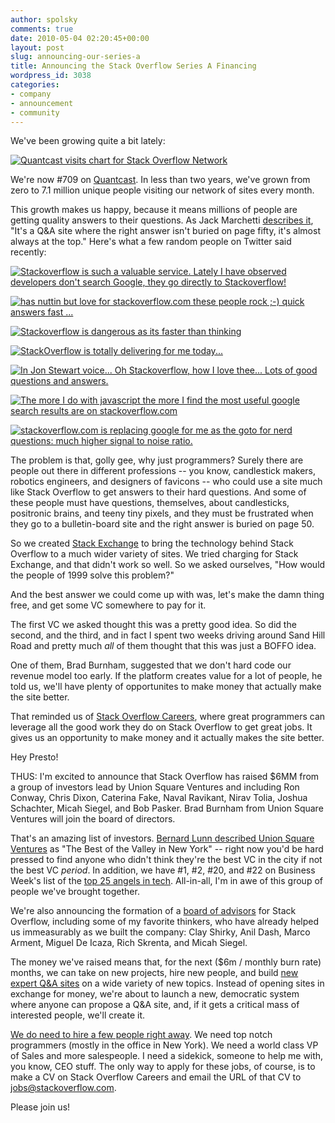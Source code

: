 ```yaml
---
author: spolsky
comments: true
date: 2010-05-04 02:20:45+00:00
layout: post
slug: announcing-our-series-a
title: Announcing the Stack Overflow Series A Financing
wordpress_id: 3038
categories:
- company
- announcement
- community
---
```


We've been growing quite a bit lately:




[![Quantcast visits chart for Stack Overflow Network](http://blog.stackoverflow.com/wp-content/uploads/sonetwork1.png)](http://www.quantcast.com/p-c1rF4kxgLUzNc)



We're now #709 on [Quantcast](http://www.quantcast.com/p-c1rF4kxgLUzNc). In less than two years, we've grown from zero to 7.1 million unique people visiting our network of sites every month.

This growth makes us happy, because it means millions of people are getting quality answers to their questions. As Jack Marchetti [describes it](http://meta.stackexchange.com/questions/5947/how-to-describe-stackexchange), "It's a Q&A site where the right answer isn't buried on page fifty, it's almost always at the top." Here's what a few random people on Twitter said recently:




[![Stackoverflow is such a valuable service. Lately I have observed developers don't search Google, they go directly to Stackoverflow!](http://blog.stackoverflow.com/wp-content/uploads/11.png)](http://twitter.com/brij/status/13135372978)






[![has nuttin but love for stackoverflow.com these people rock ;-) quick answers fast ...](http://blog.stackoverflow.com/wp-content/uploads/21.png)](http://twitter.com/bonafide13/status/12155406029)






[![Stackoverflow is dangerous as its faster than thinking](http://blog.stackoverflow.com/wp-content/uploads/31.png)](http://twitter.com/wesbos/status/12921506634)







[![StackOverflow is totally delivering for me today...](http://blog.stackoverflow.com/wp-content/uploads/41.png)](http://twitter.com/timpoindexter/statuses/13330289112)







[![In Jon Stewart voice... Oh Stackoverflow, how I love thee... Lots of good questions and answers.](http://blog.stackoverflow.com/wp-content/uploads/51.png)](http://twitter.com/menevets/statuses/13322141887)







[![The more I do with javascript the more I find the most useful google search results are on stackoverflow.com](http://blog.stackoverflow.com/wp-content/uploads/61.png)](http://twitter.com/waiting4thebeat/statuses/13315532193)







[![stackoverflow.com is replacing google for me as the goto for nerd questions: much higher signal to noise ratio.](http://blog.stackoverflow.com/wp-content/uploads/71.png)](http://twitter.com/angilly/status/12105183446)




The problem is that, golly gee, why just programmers? Surely there are people out there in different professions -- you know, candlestick makers, robotics engineers, and designers of favicons -- who could use a site much like Stack Overflow to get answers to their hard questions. And some of these people must have questions, themselves, about candlesticks, positronic brains, and teeny tiny pixels, and they must be frustrated when they go to a bulletin-board site and the right answer is buried on page 50.

So we created [Stack Exchange](http://stackexchange.com) to bring the technology behind Stack Overflow to a much wider variety of sites. We tried charging for Stack Exchange, and that didn't work so well. So we asked ourselves, "How would the people of 1999 solve this problem?"

And the best answer we could come up with was, let's make the damn thing free, and get some VC somewhere to pay for it.

The first VC we asked thought this was a pretty good idea. So did the second, and the third, and in fact I spent two weeks driving around Sand Hill Road and pretty much _all_ of them thought that this was just a BOFFO idea.

One of them, Brad Burnham, suggested that we don't hard code our revenue model too early. If the platform creates value for a lot of people, he told us, we'll have plenty of opportunites to make money that actually make the site better.

That reminded us of [Stack Overflow Careers](http://careers.stackoverflow.com/), where great programmers can leverage all the good work they do on Stack Overflow to get great jobs. It gives us an opportunity to make money and it actually makes the site better.

Hey Presto!

THUS: I'm excited to announce that Stack Overflow has raised $6MM from a group of investors lead by Union Square Ventures and including Ron Conway, Chris Dixon, Caterina Fake, Naval Ravikant, Nirav Tolia, Joshua Schachter, Micah Siegel, and Bob Pasker. Brad Burnham from Union Square Ventures will join the board of directors.

That's an amazing list of investors. [Bernard Lunn described Union Square Ventures](http://www.readwriteweb.com/start/2009/04/union-square-ventures-best-of-valley-in-new-york-rws-interview.php) as "The Best of the Valley in New York" -- right now you'd be hard pressed to find anyone who didn't think they're the best VC in the city if not the best VC _period_. In addition, we have #1, #2, #20, and #22 on Business Week's list of the [top 25 angels in tech](http://bwnt.businessweek.com/interactive_reports/future_of_tech_2010/). All-in-all, I'm in awe of this group of people we've brought together.

We're also announcing the formation of a [board of advisors](http://stackoverflow.com/about/management#advisors) for Stack Overflow, including some of my favorite thinkers, who have already helped us immeasurably as we built the company: Clay Shirky, Anil Dash, Marco Arment, Miguel De Icaza, Rich Skrenta, and Micah Siegel.

The money we've raised means that, for the next ($6m / monthly burn rate) months, we can take on new projects, hire new people, and build [new expert Q&A sites](http://blog.stackexchange.com/post/518474918/stack-exchange-2-0) on a wide variety of new topics. Instead of opening sites in exchange for money, we're about to launch a new, democratic system where anyone can propose a Q&A site, and, if it gets a critical mass of interested people, we'll create it.

[We do need to hire a few people right away](http://stackoverflow.com/about/hiring). We need top notch programmers (mostly in the office in New York). We need a world class VP of Sales and more salespeople. I need a sidekick, someone to help me with, you know, CEO stuff. The only way to apply for these jobs, of course, is to make a CV on Stack Overflow Careers and email the URL of that CV to [jobs@stackoverflow.com](mailto:jobs@stackoverflow.com).

Please join us!
